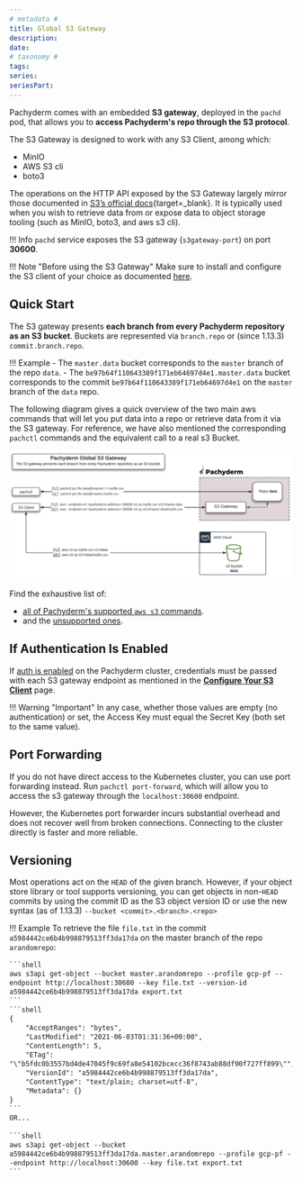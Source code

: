 ```yaml
---
# metadata # 
title: Global S3 Gateway
description: 
date: 
# taxonomy #
tags: 
series:
seriesPart:
---
```


Pachyderm comes with an embedded **S3 gateway**, deployed in the `pachd` pod, that allows you to
**access Pachyderm's repo through the S3 protocol**.  

The S3 Gateway is designed to work with any S3 Client, among which: 

- MinIO
- AWS S3 cli
- boto3

The operations on the HTTP API exposed by the S3 Gateway largely mirror those documented in [S3’s official docs](https://docs.aws.amazon.com/cli/latest/reference/s3/){target=_blank}. It is typically used when you wish to retrieve data from or expose data to object storage tooling (such as MinIO, boto3, and aws s3 cli). 

!!! Info
    `pachd` service exposes the S3 gateway (`s3gateway-port`) on port **30600**.

!!! Note "Before using the S3 Gateway"
    Make sure to install and configure the S3 client of your choice as documented [here](configure-s3client.md).

## Quick Start
The S3 gateway presents **each branch from every Pachyderm repository as an S3 bucket**.
Buckets are represented via `branch.repo` or (since 1.13.3) `commit.branch.repo`.  

!!! Example
    - The `master.data` bucket corresponds
    to the `master` branch of the repo `data`.
    - The `be97b64f110643389f171eb64697d4e1.master.data` bucket corresponds to the commit `be97b64f110643389f171eb64697d4e1` on the `master` branch of the `data` repo.

The following diagram gives a quick overview of the two main aws commands
that will let you put data into a repo or retrieve data from it via the S3 gateway. 
For reference, we have also mentioned the corresponding `pachctl` commands
and the equivalent call to a real s3 Bucket.

![Global S3 Gateway](../../images/main_s3_gateway.png)

Find the exhaustive list of:

- [all of Pachyderm's supported `aws s3` commands](supported-operations.md).
- and the [unsupported ones](unsupported-operations.md).

## If Authentication Is Enabled
If [auth is enabled](../../../enterprise/auth/) on the Pachyderm cluster, credentials must be passed with
each S3 gateway endpoint as mentioned in the [**Configure Your S3 Client**](./configure-s3client/#set-your-credentials) page.

!!! Warning "Important"
    In any case, whether those values are empty (no authentication) or set, the Access Key must equal the 
    Secret Key (both set to the same value). 

## Port Forwarding
If you do not have direct access to the Kubernetes cluster, you can use port
forwarding instead. Run `pachctl port-forward`, which will allow you
to access the s3 gateway through the `localhost:30600` endpoint.

However, the Kubernetes port forwarder incurs substantial overhead and
does not recover well from broken connections. Connecting to the
cluster directly is faster and more reliable.

## Versioning
Most operations act on the `HEAD` of the given branch. However, if your object
store library or tool supports versioning, you can get objects in non-`HEAD`
commits by using the commit ID as the S3 object version ID or use the new syntax (as of 1.13.3) `--bucket <commit>.<branch>.<repo>`


!!! Example
    To retrieve the file `file.txt` in the commit `a5984442ce6b4b998879513ff3da17da` on the master branch of the repo `arandomrepo`:

    ```shell
    aws s3api get-object --bucket master.arandomrepo --profile gcp-pf --endpoint http://localhost:30600 --key file.txt --version-id a5984442ce6b4b998879513ff3da17da export.txt
    ```
    ```shell
    {
        "AcceptRanges": "bytes",
        "LastModified": "2021-06-03T01:31:36+00:00",
        "ContentLength": 5,
        "ETag": "\"b5fdc0b3557bd4de47045f9c69fa8e54102bcecc36f8743ab88df90f727ff899\"",
        "VersionId": "a5984442ce6b4b998879513ff3da17da",
        "ContentType": "text/plain; charset=utf-8",
        "Metadata": {}
    }
    ```
    OR...

    ```shell
    aws s3api get-object --bucket a5984442ce6b4b998879513ff3da17da.master.arandomrepo --profile gcp-pf --endpoint http://localhost:30600 --key file.txt export.txt
    ```
    
